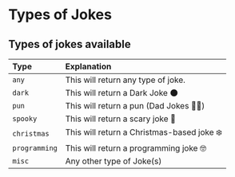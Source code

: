 # Types of Jokes

## Types of jokes available

| Type | Explanation |
| :--- | :--- |
| `any` | This will return any type of joke.  |
| `dark` | This will return a Dark Joke 🌑 |
| `pun` | This will return a pun \(Dad Jokes 👨‍👧\) |
| `spooky` | This will return a scary joke 👻 |
| `christmas` | This will return a Christmas-based joke ❄️ |
| `programming` | This will return a programming joke 🤓 |
| `misc` | Any other type of Joke\(s\) |



